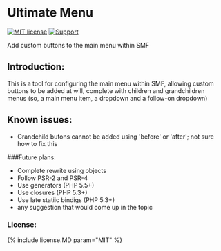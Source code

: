 # Ultimate Menu
[![MIT license](http://img.shields.io/badge/license-MIT-blue.svg)](http://opensource.org/licenses/MIT) [![Support](https://supporter.60devs.com/api/b/axlsj1o8o0amepfrr5eqlcjza)](https://supporter.60devs.com/give/axlsj1o8o0amepfrr5eqlcjza)

Add custom buttons to the main menu within SMF
## Introduction:
This is a tool for configuring the main menu within SMF, allowing custom buttons to be added at will, complete with children and grandchildren menus (so, a main menu item, a dropdown and a follow-on dropdown)

## Known issues:
-  Grandchild butons cannot be added using 'before'  or 'after'; not sure how to fix this

###Future plans:
-  Complete rewrite using objects
-  Follow PSR-2 and PSR-4
-  Use generators (PHP 5.5+)
-  Use closures (PHP 5.3+)
-  Use late statiic bindigs (PHP 5.3+)
-  any suggestion that would come up in the topic

### License:
{% include license.MD param="MIT" %}
